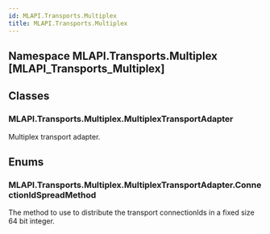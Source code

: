 ```yaml
---  
id: MLAPI.Transports.Multiplex  
title: MLAPI.Transports.Multiplex  
---
```


## Namespace MLAPI.Transports.Multiplex [MLAPI_Transports_Multiplex]

<div class="markdown level0 summary" markdown="1">

</div>

<div class="markdown level0 conceptual" markdown="1">

</div>

<div class="markdown level0 remarks" markdown="1">

</div>

## Classes

### MLAPI.Transports.Multiplex.MultiplexTransportAdapter

<div class="section" markdown="1">

Multiplex transport adapter.

</div>

## Enums

### MLAPI.Transports.Multiplex.MultiplexTransportAdapter.ConnectionIdSpreadMethod

<div class="section" markdown="1">

The method to use to distribute the transport connectionIds in a fixed
size 64 bit integer.

</div>
